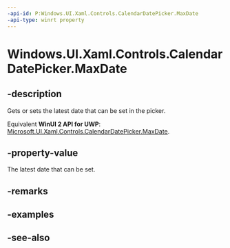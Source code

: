 ```yaml
---
-api-id: P:Windows.UI.Xaml.Controls.CalendarDatePicker.MaxDate
-api-type: winrt property
---
```


<!-- Property syntax
public Windows.Foundation.DateTime MaxDate { get;  set; }
-->

# Windows.UI.Xaml.Controls.CalendarDatePicker.MaxDate

## -description
Gets or sets the latest date that can be set in the picker.

Equivalent **WinUI 2 API for UWP**: [Microsoft.UI.Xaml.Controls.CalendarDatePicker.MaxDate](/windows/winui/api/microsoft.ui.xaml.controls.calendardatepicker.maxdate).

## -property-value
The latest date that can be set.

## -remarks

## -examples

## -see-also
